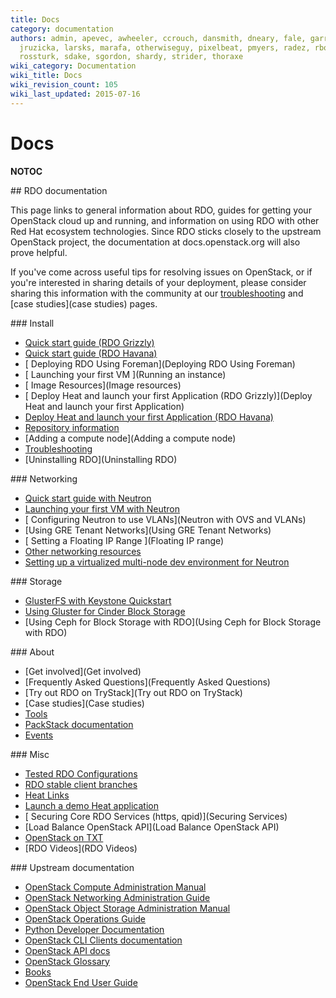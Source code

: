 ```yaml
---
title: Docs
category: documentation
authors: admin, apevec, awheeler, ccrouch, dansmith, dneary, fale, garrett, jlibosva,
  jruzicka, larsks, marafa, otherwiseguy, pixelbeat, pmyers, radez, rbowen, rkukura,
  rossturk, sdake, sgordon, shardy, strider, thoraxe
wiki_category: Documentation
wiki_title: Docs
wiki_revision_count: 105
wiki_last_updated: 2015-07-16
---
```


# Docs

__NOTOC__

<div class="row">
<div class="offset1 span10">
## RDO documentation

This page links to general information about RDO, guides for getting your OpenStack cloud up and running, and information on using RDO with other Red Hat ecosystem technologies. Since RDO sticks closely to the upstream OpenStack project, the documentation at docs.openstack.org will also prove helpful.

If you've come across useful tips for resolving issues on OpenStack, or if you're interested in sharing details of your deployment, please consider sharing this information with the community at our [troubleshooting](troubleshooting) and [case studies](case studies) pages.

</div>
</div>
<div class="row">
<div class="offset1 span3">
### Install

*   [ Quick start guide (RDO Grizzly)](Quickstart)
*   [ Quick start guide (RDO Havana)](QuickStartLatest)
*   [ Deploying RDO Using Foreman](Deploying RDO Using Foreman)
*   [ Launching your first VM ](Running an instance)
*   [ Image Resources](Image resources)
*   [ Deploy Heat and launch your first Application (RDO Grizzly)](Deploy Heat and launch your first Application)
*   [ Deploy Heat and launch your first Application (RDO Havana)](DeployHeatOnHavana)
*   [ Repository information ](Repositories)
*   [Adding a compute node](Adding a compute node)
*   [Troubleshooting](Troubleshooting)
*   [Uninstalling RDO](Uninstalling RDO)

</div>
<div class="span3">
### Networking

*   [ Quick start guide with Neutron](Neutron-Quickstart)
*   [ Launching your first VM with Neutron](Running_an_instance_with_Neutron)
*   [ Configuring Neutron to use VLANs](Neutron with OVS and VLANs)
*   [Using GRE Tenant Networks](Using GRE Tenant Networks)
*   [ Setting a Floating IP Range ](Floating IP range)
*   [ Other networking resources ](Networking)
*   [ Setting up a virtualized multi-node dev environment for Neutron ](NeutronLibvirtMultinodeDevEnvironment)

</div>
<div class="span4">
### Storage

*   [GlusterFS with Keystone Quickstart](http://www.gluster.org/community/documentation/index.php/GlusterFS_Keystone_Quickstart)
*   [Using Gluster for Cinder Block Storage](http://www.gluster.org/community/documentation/index.php/GlusterFS_Cinder)
*   [Using Ceph for Block Storage with RDO](Using Ceph for Block Storage with RDO)

</div>
</div>
<div class="row">
<div class="offset1 span3">
### About

*   [Get involved](Get involved)
*   [Frequently Asked Questions](Frequently Asked Questions)
*   [Try out RDO on TryStack](Try out RDO on TryStack)
*   [Case studies](Case studies)
*   [Tools](Tools)
*   [PackStack documentation](https://access.redhat.com/knowledge/docs/en-US/Red_Hat_OpenStack_Preview/2/html/Getting_Started_Guide/part-Deploying_OS_using_PackStack.html)
*   [Events](Events)

</div>
<div class="span3">
### Misc

*   [ Tested RDO Configurations](TestedSetups)
*   [ RDO stable client branches](Clients)
*   [ Heat Links](Heat)
*   [ Launch a demo Heat application](LaunchHeatApplication)
*   [ Securing Core RDO Services (https, qpid)](Securing Services)
*   [Load Balance OpenStack API](Load Balance OpenStack API)
*   [OpenStack on TXT](https://fedoraproject.org/wiki/OpenStackOnTXT)
*   [RDO Videos](RDO Videos)

</div>
<div class="span4">
### Upstream documentation

*   [OpenStack Compute Administration Manual](http://docs.openstack.org/trunk/openstack-compute/admin/content/index.html)
*   [OpenStack Networking Administration Guide](http://docs.openstack.org/trunk/openstack-network/admin/content/index.html)
*   [OpenStack Object Storage Administration Manual](http://docs.openstack.org/trunk/openstack-object-storage/admin/content/)
*   [OpenStack Operations Guide](http://docs.openstack.org/trunk/openstack-ops/content/index.html)
*   [Python Developer Documentation](http://docs.openstack.org/developer/openstack-projects.html)
*   [OpenStack CLI Clients documentation](http://docs.openstack.org/cli/quick-start/content/index.html)
*   [OpenStack API docs](http://docs.openstack.org/api/)
*   [OpenStack Glossary](http://docs.openstack.org/glossary/content/glossary.html)
*   [Books](Books)
*   [OpenStack End User Guide](http://docs.openstack.org/user-guide/content/)

</div>
</div>
<Category:Documentation>
